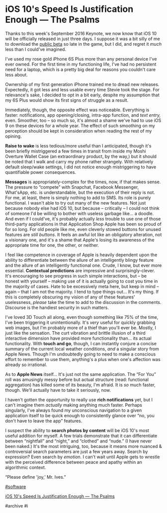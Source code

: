 # iOS 10's Speed Is Justification Enough — The Psalms
Thanks to this week's September 2016 Keynote, we now know that iOS 10 will be officially released in just three days. I suppose it was a bit silly of me to download the [public beta](http://www.imore.com/how-to-download-ios-10-public-beta) so late in the game, but I did, and regret it *much* less than I could've imagined.

I've used my rose gold iPhone 6S Plus more than any personal device I've ever owned. For the first time in my functioning life, I've had no persistent need for a laptop, which is a pretty big deal for reasons you couldn't care less about.

Ownership of my first generation iPhone trained me to dread new releases. Expectedly, it got less and less usable every time Stevie took the stage. For relevance's sake, I decided to opt in a bit early, despite my assumption that my 6S Plus would show its first signs of struggle as a result.

Immediately, though, the opposite effect was noticeable. Everything is faster: notifications, app opening/closing, intra-app function, and *text entry,* even. Smoother, too – so much so, it's almost a shame we've had to use iOS 9 on these devices for a whole year. The effect of such smoothing on my perception should be kept in consideration when reading the rest of my opining.

**Raise to wake** is less tedious/more useful than I anticipated, though it's been briefly mistriggered a few times in transit from inside my Moshi Overture Wallet Case (an extraordinary product, by the way,) but it should be noted that I walk and carry my phone rather strangely. With relatively default sleep/wake settings, I did not notice enough mistriggering to have quantifiable power consequences.

**Messages** is appropriately-complex for the times, now, if that makes sense. The pressure to “compete” with Snapchat, Facebook Messenger, What'sApp, etc. is understandable, but the execution of their reply is not. For me, at least, there is simply nothing to add to SMS. Its role is purely functional. I wasn't able to try out many of the new features. Not just because nobody else had iOS 10, but because – critically – I could not think of someone I'd be willing to bother with useless garbage like... a doodle. And even if I could've, it's probably actually *less* trouble to use one of those third-party applications in that Application Shop Apple has been so proud of for so long. For old people like me, even cleverly stowed buttons for unused features are *still buttons*. It feels an awful lot like an obligatory alteration, not a visionary one, and it's a shame that Apple's losing its awareness of the appropriate time for one, the other, or neither.

I feel like competence in coverage of Apple is heavily dependent upon the ability to differentiate between the allure of an intelligently blingy feature and the allure of an intelligently functional one. Crude, I know, but ever more essential. **Contextual predictions** are impressive and surprisingly-clever. It's encouraging to see progress in such simple interactions, but – be honest with yourself – making use of it is actually going to cost you time in the majority of cases. Hate to be excessively meta here, but keep in mind – again – that I am not the majority. I tend to type things out... It's my thing. If this is completely obscuring my vision of any of these features' uselessness, *please* take the time to add to the discussion in the comments. Discourse is the handiest security in such matters.

I've loved 3D Touch all along, even though something like 75% of the time, I've been triggering it unintentionally. It's *very* useful for quickly grabbing web images, but I'm probably more of a thief than you'll ever be. Mostly, I just like the sensation. The curt vibration and brittle illusion of a third interactive dimension have provided more functionality than... its actual functionality. With **touch and go**, though, I can instantly conjure a concise summary of the current local weather conditions, *and* a singular story from Apple News. Though I'm undoubtedly going to need to make a conscious effort to remember to use them, anything's a plus when one's affection was already so irrational.

As to **Apple News** itself... It's just not the same application. The “For You” roll was amusingly messy before but actual structure (read: functional aggregation) has killed some of its beauty, I'm afraid. It is *so* much faster, though. We'll actually have to take it seriously, now.

I haven't gotten the opportunity to really use **rich notifications** yet, but I can't imagine them *actually* making anything much faster. Perhaps singularly, I've always found my unconscious navigation to a given application itself to be quick enough to consistently glance over “no, you don't have to leave the app” features.

I suspect the ability to **search photos by content** will be iOS 10's most useful addition for myself. A few trials demonstrate that it can differentiate between “nightfall” and “night,” and “clothed” and “nude.” (I have never been naked.) It's the most intriguing, too, because it means more nuanced & controversial search parameters are just a few years away. Search by expression? Even search by *emotion.* I can't wait until Apple gets to wrestle with the perceived difference between peace and apathy within an algorithmic context.

“Please define 'joy,' Mr. Ives.”

[#software](http://bilge.world/tag:software)

[iOS 10's Speed Is Justification Enough — The Psalms](https://bilge.world/ios-10-review-speed)

#archive #i